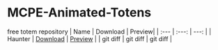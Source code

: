 # MCPE-Animated-Totens
free totem repository
| Name         | Download       |                                                                                                                                                                                                                Preview|
| :---         |     :---:      |          ---: |
| Haunter      | [Download](https://cdn.discordapp.com/attachments/1335670806369538130/1335670960673652826/Haunter_Totem_3d_spiritmcp.mcpack?ex=67ae3304&is=67ace184&hm=b498871027c017a8a9018df2eb750d8b12df92d96885f4093ed9fa84ab97ea6a&)     | [Preview](https://drive.google.com/file/d/1bzfSGMDvbRXeOGQF8NrJdjY5qxCcQDnI/view?usp=sharing)   |
| git diff     | git diff       | git diff      |
